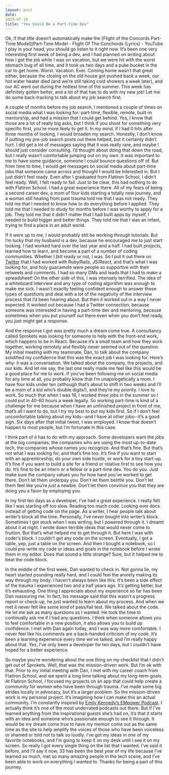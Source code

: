 ```yaml
---
layout: post
date:
2019-07-10
title: "You Could Be a Part-time Dev"
---
```

Ok, if that title doesn’t automatically make the [Flight of the Concords Part-Time Model](Part-Time Model - Flight Of The Conchords (Lyrics) - YouTube ) play in your head, you should go listen to it right now. It’s been one very interesting first week of being a dev, and I had planned on writing about how I got the job while I was on vacation, but we were hit with the worst stomach bug of all time, and it took us two days and a puke bucket in the car to get home. Worst. Vacation. Ever. Coming home wasn’t that great either, because the closing on the old house got pushed back a week, our hot water heater died (and we’re still taking cold showers a week later), and our AC went out during the hottest time of the summer.  This week has definitely gotten better, and a lot of that has to do with my new job! Let me do some back-tracking to talk about my job search first.

A couple of months before my job search, I mentioned a couple of times on social media what I was looking for: part-time, flexible, remote, built-in mentorship, and had a mission that I could get behind. Yes, I know that those are a lot of really big asks, but I think if you shoot for something very specific first, you’re more likely to get it. In my mind, if I had 0 hits after three months of looking, I would broaden my search. Honestly, I don’t know if putting my pre-job search posts out there helped, but it certainly didn’t hurt. I did get a lot of messages saying that it was really rare, and maybe I should just consider consulting. I’d thought about doing that down the road, but I really wasn’t comfortable jumping out on my own. It was important to me to have some guidance, someone I could bounce questions off of. But from time to time, I would get messages on social media about part-time jobs that someone came across and thought I would be interested in. But I just didn’t feel ready. Even after I graduated from Flatiron School, I didn’t feel ready. Well, I felt ready to fail. Just to be clear, this had nothing to do with Flatiron School. I had a great experience there. All of my fears of being a second career dev, a mom of four kids starting a totally new journey, and a woman still healing from past trauma told me that I was not ready. They told me that I needed to know how to do everything before I applied. They told me that I needed to study for months before I was worthy to apply for a job. They told me that it didn’t matter that I had built apps by myself, I needed to build bigger and better things. They told me that I was an infant, trying to find a place in an adult world.

If it were up to me, I would probably still be working through tutorials. But I’m lucky that my husband is a dev, because he encouraged me to just start looking. I had worked hard over the last year and a half. I had built projects, learned how to learn, and become a part of a number of coding communities. Whether I *felt* ready or not, I was. So I put it out there on [Twitter](https://twitter.com/BekahHW/status/1138102819070894081) that I had worked with Ruby/Rails, JS/React, and that’s what I was looking for, and holy guacamole were people so supportive with their retweets and comments. I had so many DMs and leads that I had to make a spreadsheet! On the other side of this, I was intensely terrified. The idea of a whiteboard interview and any type of coding algorithm was enough to make me sick. I wasn’t exactly feeling confident enough to answer these types of questions and deal with a lot of the negativity of the interview process that I’d been hearing about.  But then it worked out in a way I never expected. It worked out because I had a Twitter connection, because someone was interested in having a part-time dev and mentoring, because sometimes when you put yourself out there even when you don’t feel ready, you just might get a response.

And the response I got was pretty much a dream come true. A consultancy called Sprokets was looking for someone to help with the front-end work, which happens to be in React. Because it’s a small team and how they work together, working remotely and flexibly never seemed out of the question. My initial meeting with my teammate, Dan, to talk about the company solidified my confidence that this was the exact job I was looking for. Here’s why: it was a conversation. We talked about the company, the projects, and our kids. And let me say, the last one really made me feel like this would be a good place for me to work. If you’ve been following me on social media for any time at all, you probably know that I’m unapologetically a mom. I have four kids under ten (although that’s about to shift in two weeks and I’ll be a mom of a kid who’s double digits!), and they’re my priority. I love to work. So much that when I was 16, I worked three jobs in the summer so I could put in 40-60 hours a week legally. So working part-time is kind of a challenge for me because when I have an unfinished project in front of me, that’s all I want to do, but I try my best to put my kids first. So if I don’t feel uncomfortable talking about my kids--and I have at other jobs--it’s a good sign. Six days after that initial tweet, I was employed. I know that doesn’t happen to most people, but I’m fortunate in this case.

I think part of it has to do with my approach. Some developers want the jobs at the big companies, the companies who are using the most up-to-date tech, the companies whose names you recognize. And that’s fine. But that’s not what I was looking for, and that’s fine too. It’s fine if you want to start with an apprenticeship, do your own side hustle, or work for a tiny start-up. It’s fine if you want to build a site for a friend or relative first to see how you do. It’s fine to be an intern or a fellow or a part-time dev. You do you. Just make sure the company values you for how hard you’ve worked to get there. Don’t let them underpay you. Don’t let them belittle you. Don’t let them feel like you’re *just* a newbie. Don’t let them convince you that they are doing you a favor by employing you.

In my first ten days as a developer, I’ve had a great experience. I really felt like I was starting off too slow. Reading too much code. Looking over docs instead of getting code on the page. As a writer, I hear people talk about writer’s block all the time. Personally, I’ve never bought into writer’s block. Sometimes I got stuck when I was writing, but I powered through it. I dreamt about it at night. I wrote down terrible ideas that would never come to fruition. But that’s what helped me to get through it. But here I was with coder’s block. I couldn’t get any code on the screen. Eventually, I got a table, yep, just a table on the screen. And then I bought a notebook, so I could pre-write my code or ideas and goals in the notebook before I wrote them in my editor. Does that sound a little strange? Sure, but it helped me to beat the code block.

In the middle of the first week, Dan wanted to check in. Not gonna lie, my heart started pounding really hard, and I could feel the anxiety making its way through my body. I haven’t always been like this. It’s been a side effect of the trauma I experienced two and a half years ago. It’s getting better, but it’s exhausting. One thing I appreciate about my experience so far has been Dan reassuring me. In fact, his message said that this wasn’t a progress report or check-up, he just wanted to learn about my process. And when we met it never felt like some kind of pass/fail test. We talked about the code. He let me ask as many questions as I wanted. He took the time to continually ask me if I had any questions. I think when someone allows you to feel comfortable in a new position, it also allows you to build up confidence. I met with Dan again today, and I was way more comfortable. I never feel like his comments are a back-handed criticism of my code. It’s been a learning experience every time we’ve talked, and I’m really happy about that. Yes, I’ve only been a developer for ten days, but I couldn’t have hoped for a better experience.

So maybe you’re wondering about the one thing on my checklist that I didn’t get out of Sprokets. Well, that was the mission-driven work. But I’m ok with that. Prior to my initial meeting with Dan, I met with my career coach from Flatiron School, and we spent a long time talking about my long-term goals. At Flatiron School, I focused my projects on an app that could help create a community for women who have been through trauma. I’ve made some big strides locally in advocacy, but it’s a larger problem. So the mission-driven work is my personal project. It’s imagining how I can make this an actual community. I’m constantly inspired by [Emily Kennedy’s EMpower Podcast](https://www.emilykennedy.org/podcast). I actually think it’s one of the most underrated podcasts out there. But if I’ve learned anything from the inspirational guests she’s had on, it’s that it starts with an idea and someone who’s passionate enough to see it through. It would be my dream come true to have my memoir come out as the same time as the site to help amplify the voices of those who have been voiceless or shamed or told not to talk so loudly. I’ve got my ideas in one of my favorite notebooks, and I’m going to keep it on my desk until I see it on my screen. So really I got every single thing on the list that I wanted. I’ve said it before, and I’ll say it now, 33 has been the best year of my life because I’ve learned so much, met so many amazing people in the tech scene, and I’ve been able to work on everything I wanted to. Thanks for being a part of this journey.
